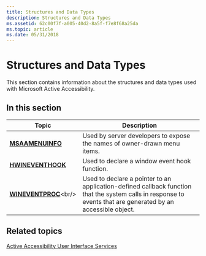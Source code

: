 ```yaml
---
title: Structures and Data Types
description: Structures and Data Types
ms.assetid: 62c00f7f-a005-40d2-8a5f-f7e8f68a25da
ms.topic: article
ms.date: 05/31/2018
---
```


# Structures and Data Types

This section contains information about the structures and data types used with Microsoft Active Accessibility.

## In this section



| Topic                                             | Description                                                                                                                                                              |
|---------------------------------------------------|--------------------------------------------------------------------------------------------------------------------------------------------------------------------------|
| [**MSAAMENUINFO**](/windows/win32/api/oleacc/ns-oleacc-msaamenuinfo)<br/>   | Used by server developers to expose the names of owner-drawn menu items.<br/>                                                                                      |
| [**HWINEVENTHOOK**](hwineventhook.md)<br/> | Used to declare a window event hook function.<br/>                                                                                                                 |
| [**WINEVENTPROC**](https://msdn.microsoft.com/library/Dd373882(v=VS.85).aspx)<br/>   | Used to declare a pointer to an application-defined callback function that the system calls in response to events that are generated by an accessible object.<br/> |



 

## Related topics

<dl> <dt>

[Active Accessibility User Interface Services](active-accessibility-user-interface-services-ref.md)
</dt> </dl>

 

 






